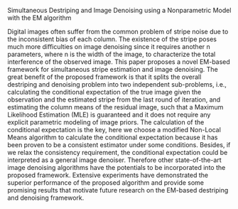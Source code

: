 Simultaneous Destriping and Image Denoising using a Nonparametric Model with the EM algorithm

Digital images often suffer from the common problem of stripe noise due to the inconsistent bias of each column. The existence of the stripe poses much more difficulties on image denoising since it requires another n parameters, where n is the width of the image, to characterize the total interference of the observed image. This paper proposes a novel EM-based framework for simultaneous stripe estimation and image denoising. The great benefit of the proposed framework is that it splits the overall destriping and denoising problem into two independent sub-problems, i.e., calculating the conditional expectation of the true image given the observation and the estimated stripe from the last round of iteration, and estimating the column means of the residual image, such that a Maximum Likelihood Estimation (MLE) is guaranteed and it does not require any explicit parametric modeling of image priors. The calculation of the conditional expectation is the key, here we choose a modified Non-Local Means algorithm to calculate the conditional expectation because it has been proven to be a consistent estimator under some conditions. Besides, if we relax the consistency requirement, the conditional expectation could be interpreted as a general image denoiser. Therefore other state-of-the-art image denoising algorithms have the potentials to be incorporated into the proposed framework. Extensive experiments have demonstrated the superior performance of the proposed algorithm and provide some promising results that motivate future research on the EM-based destriping and denoising framework.
